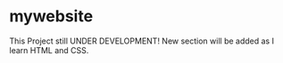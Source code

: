 # mywebsite
This Project still UNDER DEVELOPMENT!
New section will be added as I learn HTML and CSS.
